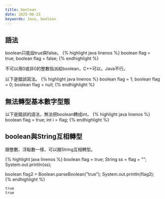 ```yaml
---
title: boolean
date: 2025-06-25
keywords: Java, boolean
---
```

## 語法
boolean只能設true與false。
{% highlight java linenos %}
boolean flag = true;
boolean flag = false;
{% endhighlight %}

不可以用0或非0的整數指派給boolean，C++可以，Java不行。

以下是錯誤寫法。
{% highlight java linenos %}
boolean flag = 1;
boolean flag = 0;
boolean flag = null;
{% endhighlight %}

## 無法轉型基本數字型態
以下是錯誤的語法，無法把boolean轉成int。
{% highlight java linenos %}
  boolean flag = true;
  int i = flag;
{% endhighlight %}

## boolean與String互相轉型
跟整數、浮點數一樣，可以跟String互相轉型。

{% highlight java linenos %}
boolean flag = true;
String ss = flag + "";
System.out.println(ss);

boolean flag2 = Boolean.parseBoolean("true");
System.out.println(flag2);
{% endhighlight %}
```
true
true
```

